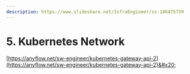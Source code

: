 ```yaml
---
description: https://www.slideshare.net/InfraEngineer/ss-186475759
---
```


# 5. Kubernetes Network

[https://anyflow.net/sw-engineer/kubernetes-gateway-api-2](https://anyflow.net/sw-engineer/kubernetes-gateway-api-2)&#x20;
